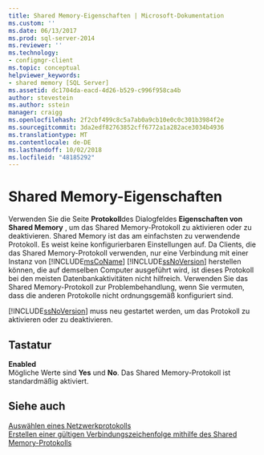 ```yaml
---
title: Shared Memory-Eigenschaften | Microsoft-Dokumentation
ms.custom: ''
ms.date: 06/13/2017
ms.prod: sql-server-2014
ms.reviewer: ''
ms.technology:
- configmgr-client
ms.topic: conceptual
helpviewer_keywords:
- shared memory [SQL Server]
ms.assetid: dc1704da-eacd-4d26-b529-c996f958ca4b
author: stevestein
ms.author: sstein
manager: craigg
ms.openlocfilehash: 2f2cbf499c8c5a7ab0a9cb10e0c0c301b3984f2e
ms.sourcegitcommit: 3da2edf82763852cff6772a1a282ace3034b4936
ms.translationtype: MT
ms.contentlocale: de-DE
ms.lasthandoff: 10/02/2018
ms.locfileid: "48185292"
---
```

# <a name="shared-memory-properties"></a>Shared Memory-Eigenschaften
  Verwenden Sie die Seite **Protokoll**des Dialogfeldes **Eigenschaften von Shared Memory** , um das Shared Memory-Protokoll zu aktivieren oder zu deaktivieren. Shared Memory ist das am einfachsten zu verwendende Protokoll. Es weist keine konfigurierbaren Einstellungen auf. Da Clients, die das Shared Memory-Protokoll verwenden, nur eine Verbindung mit einer Instanz von [!INCLUDE[msCoName](../../includes/msconame-md.md)] [!INCLUDE[ssNoVersion](../../includes/ssnoversion-md.md)] herstellen können, die auf demselben Computer ausgeführt wird, ist dieses Protokoll bei den meisten Datenbankaktivitäten nicht hilfreich. Verwenden Sie das Shared Memory-Protokoll zur Problembehandlung, wenn Sie vermuten, dass die anderen Protokolle nicht ordnungsgemäß konfiguriert sind.  
  
 [!INCLUDE[ssNoVersion](../../includes/ssnoversion-md.md)] muss neu gestartet werden, um das Protokoll zu aktivieren oder zu deaktivieren.  
  
## <a name="options"></a>Tastatur  
 **Enabled**  
 Mögliche Werte sind **Yes** und **No**. Das Shared Memory-Protokoll ist standardmäßig aktiviert.  
  
## <a name="see-also"></a>Siehe auch  
 [Auswählen eines Netzwerkprotokolls](../../../2014/tools/configuration-manager/choosing-a-network-protocol.md)   
 [Erstellen einer gültigen Verbindungszeichenfolge mithilfe des Shared Memory-Protokolls](../../../2014/tools/configuration-manager/creating-a-valid-connection-string-using-shared-memory-protocol.md)  
  
  
